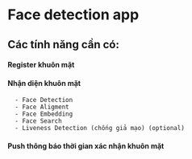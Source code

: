 # Face detection app
## Các tính năng cần có:
#### Register khuôn mặt
#### Nhận diện khuôn mặt
      - Face Detection
      - Face Aligment
      - Face Embedding
      - Face Search
      - Liveness Detection (chống giả mạo) (optional)
#### Push thông báo thời gian xác nhận khuôn mặt
